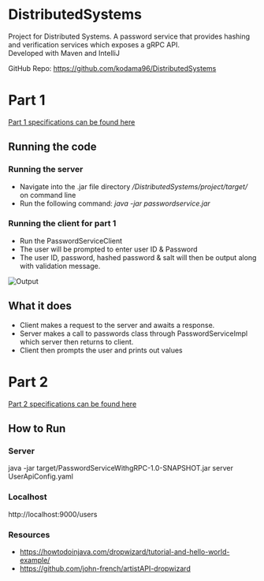 # DistributedSystems
Project for Distributed Systems. A password service that provides hashing and verification services which exposes a gRPC API. <br />
Developed with Maven and IntelliJ <br />

GitHub Repo: https://github.com/kodama96/DistributedSystems

# Part 1
[Part 1 specifications can be found here](https://learnonline.gmit.ie/pluginfile.php/119965/mod_assign/intro/Project2019_Part1.pdf)
## Running the code
###  Running the server
* Navigate into the .jar file directory */DistributedSystems/project/target/* on command line <br /> 
* Run the following command: *java -jar passwordservice.jar* <br />

### Running the client for part 1
* Run the PasswordServiceClient <br />
* The user will be prompted to enter user ID & Password <br />
* The user ID, password, hashed password & salt will then be output along with validation message.<br />

![Output](https://github.com/kodama96/DistributedSystems/blob/master/READMEimage/Screen%20Shot%202019-10-31%20at%2014.24.00.png)

## What it does
* Client makes a request to the server and awaits a response.
* Server makes a call to passwords class through PasswordServiceImpl which server then returns to client.
* Client then prompts the user and prints out values

# Part 2
[Part 2 specifications can be found here](https://learnonline.gmit.ie/pluginfile.php/130649/mod_assign/intro/Project2019_Part2.pdf)

## How to Run
### Server
java -jar target/PasswordServiceWithgRPC-1.0-SNAPSHOT.jar server UserApiConfig.yaml

### Localhost
http://localhost:9000/users

### Resources
* https://howtodoinjava.com/dropwizard/tutorial-and-hello-world-example/
* https://github.com/john-french/artistAPI-dropwizard
